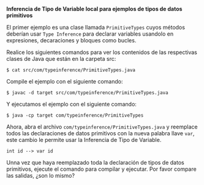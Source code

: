 **Inferencia de Tipo de Variable local para ejemplos de tipos de datos primitivos**

El primer ejemplo es una clase llamada `PrimitiveTypes` cuyos métodos deberían usar `Type Inference` para declarar variables usandolo en expresiones, decaraciones y bloques como bucles.

Realice los siguientes comandos para ver los contenidos de las respectivas clases de Java que están en la carpeta src:

    $ cat src/com/typeinference/PrimitiveTypes.java

Compile el ejemplo con el siguiente comando:

    $ javac -d target src/com/typeinference/PrimitiveTypes.java 

Y ejecutamos el ejemplo con el siguiente comando:

    $ java -cp target com/typeinference/PrimitiveTypes

Ahora, abra el archivo `com/typeinference/PrimitiveTypes.java` y reemplace todos las declaraciones de datos primitivos con la nueva palabra llave `var`, este cambio le permite usar la Inferencia de Tipo de Variable.

    int id --> var id

Unna vez que haya reemplazado toda la declaración de tipos de datos primitivos, ejecute el comando para compilar y ejecutar. Por favor compare las salidas, ¿son lo mismo?

